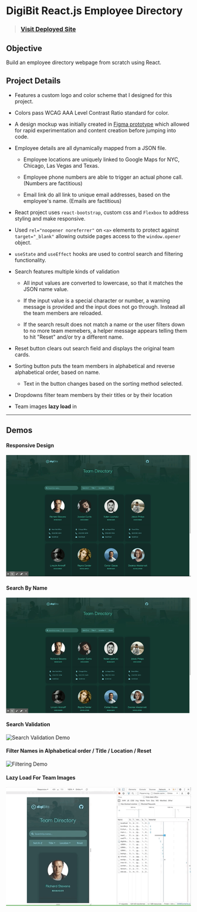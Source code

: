 # DigiBit React.js Employee Directory

> ### [Visit Deployed Site](https://unit-19-react-homework-employee-directory.netlify.app)

## Objective 
Build an employee directory webpage from scratch using React. 


## Project Details

* Features a custom logo and color scheme that I designed for this project. 

* Colors pass WCAG AAA Level Contrast Ratio standard for color.

* A design mockup was initially created in [Figma prototype](https://www.figma.com/file/RTXniEKvVTicGOcdrVikDd/unit-19-react-homework-employee-directory?node-id=60%3A5) which allowed for rapid experimentation and content creation before jumping into code.

* Employee details are all dynamically mapped from a JSON file. 

    * Employee locations are uniquely linked to Google Maps for NYC, Chicago, Las Vegas and Texas. 

    * Employee phone numbers are able to trigger an actual phone call. (Numbers are factitious) 

    * Email link do all link to unique email addresses, based on the employee's name. (Emails are factitious) 

* React project uses `react-bootstrap`, custom css and `Flexbox` to address styling and make responsive.  

* Used `rel="noopener noreferrer"` on `<a>` elements to protect against `target="_blank"` allowing outside pages access to the `window.opener` object. 

* `useState` and `useEffect` hooks are used to control search and filtering functionality. 

* Search features multiple kinds of validation 

    * All input values are converted to lowercase, so that it matches the JSON name value. 

    * If the input value is a special character or number, a warning message is provided and the input does not go through. Instead all the team members are reloaded. 

    * If the search result does not match a name or the user filters down to no more team memebers, a helper message appears telling them to hit "Reset" and/or try a different name.

* Reset button clears out search field and displays the original team cards.

* Sorting button puts the team members in alphabetical and reverse alphabetical order, based on name. 
    
    * Text in the button changes based on the sorting method selected. 

* Dropdowns filter team members by their titles or by their location

* Team images **lazy load** in

---

## Demos

#### Responsive Design
![Responsive Demo](./assets/demo-gifs/responsive-layout-demo.gif)


#### Search By Name
![Search Demo](./assets/demo-gifs/search-demo.gif)

#### Search Validation
![Search Validation Demo](./assets/demo-gifs/search-validation-demo.gif)

#### Filter Names in Alphabetical order / Title / Location / Reset 
![Filtering Demo](./assets/demo-gifs/filtering-demo.gif)

#### Lazy Load For Team Images 
![Lazy Load Demo](./assets/demo-gifs/lazyload-demo.gif)
